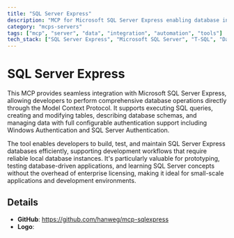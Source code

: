 ```yaml
---
title: "SQL Server Express"
description: "MCP for Microsoft SQL Server Express enabling database interactions, query execution, and schema management with configurable authentication."
category: "mcps-servers"
tags: ["mcp", "server", "data", "integration", "automation", "tools"]
tech_stack: ["SQL Server Express", "Microsoft SQL Server", "T-SQL", "Database Management", "Windows Authentication"]
---
```


# SQL Server Express

This MCP provides seamless integration with Microsoft SQL Server Express, allowing developers to perform comprehensive database operations directly through the Model Context Protocol. It supports executing SQL queries, creating and modifying tables, describing database schemas, and managing data with full configurable authentication support including Windows Authentication and SQL Server Authentication.

The tool enables developers to build, test, and maintain SQL Server Express databases efficiently, supporting development workflows that require reliable local database instances. It's particularly valuable for prototyping, testing database-driven applications, and learning SQL Server concepts without the overhead of enterprise licensing, making it ideal for small-scale applications and development environments.

## Details

- **GitHub**: https://github.com/hanweg/mcp-sqlexpress
- **Logo**: 
